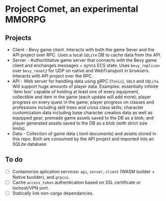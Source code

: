 # Project Comet, an experimental MMORPG
## Projects
- Client - Bevy game client. Interacts with both the game Sever and the API project over RPC. Uses a local `SQLite` DB to cache data from the API.
- Server - Authorititative game server that connects with the Bevy game client and enchanges messages + syncs ECS state. Uses `bevy_replicon` over `bevy_renet2` for UDP on native and WebTransport in browsers. Interacts with API project over the RPC.
- API - Web server for handling data using gRPC (`Tonic`), `SQLX` and `SQLite`. Will support huge amounts of player data. Examples: essentially infinite 'item box' capable of holding at least one of every equipment, collectible and item in the game (each update will add more); player progress on every quest in the game; player progress on classes and professions including skill trees and cross class skills; character customization data including base character creation data as well as equipped gear; premade game assets saved to the DB as a blob; and player generated assets saved to the DB as a blob (with strict size limits).
- Data - Collection of game data (.toml documents) and assets stored in this repo. Both are consumed by the API project and imported into an SQLite database.

## To do
- [ ] Containerize aplication services: `api`, `server`, `client` (WASM builder + Native buolder), and `grpcui`.
- [ ] Cache `access_token` authentication based on SSL certificate or lochost/VPN port.
- [ ] Statically link non-cargo dependancies. 
